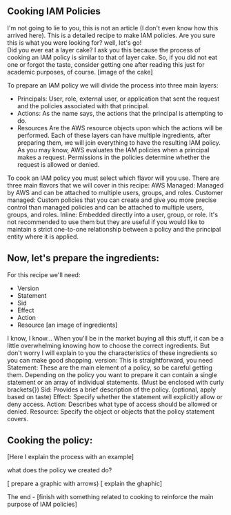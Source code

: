 ## Cooking IAM Policies  
I'm not going to lie to you, this is not an article (I don't even know how this arrived here). This is a detailed recipe to make IAM policies. 
Are you sure this is what you were looking for? well, let's go!  
Did you ever eat a layer cake? I ask you this because the process of cooking an IAM policy is similar to that of layer cake. So, if you did not eat one or forgot the taste, consider getting one after reading this just for academic purposes, of course.
[image of the cake]  

To prepare an IAM policy we will divide the process into three main layers:  
- Principals: User, role, external user, or application that sent the request and the policies associated with that principal.
- Actions: As the name says, the actions that the principal is attempting to do.
- Resources Are the AWS resource objects upon which the actions will be performed.
Each of these layers can have multiple ingredients, after preparing them, we will join everything to have the resulting IAM policy. 
As you may know, AWS evaluates the IAM policies when a principal makes a request. Permissions in the policies determine whether the request is allowed or denied.

To cook an IAM policy you must select which flavor will you use. There are three main flavors that we will cover in this recipe: 
AWS Managed: Managed by AWS and can be attached to multiple users, groups, and roles.
Customer managed: Custom policies that you can create and give you more precise control than managed policies and can be attached to multiple users, groups, and roles.
Inline: Embedded directly into a user, group, or role. It's not recommended to use them but they are useful if you would like to maintain s strict one-to-one relationship between a policy and the principal entity where it is applied. 

## Now, let's prepare the ingredients:
For this recipe we'll need:
- Version
- Statement
- Sid
- Effect
- Action
- Resource
[an image of ingredients]

I know, I know... When you'll be in the market buying all this stuff, it can be a little overwhelming knowing how to choose the correct ingredients. But don't worry I will explain to you the characteristics of these ingredients so you can make good shopping.
version: This is straightforward, you need 
Statement: These are the main element of a policy, so be careful getting them. Depending on the policy you want to prepare it can contain a single statement or an array of individual statements. (Must be enclosed with curly brackets{})
Sid: Provides a brief description of the policy. (optional, apply based on taste)
Effect: Specify whether the statement will explicitly allow or deny access.
Action: Describes what type of access should be allowed or denied.
Resource: Specify the object or objects that the policy statement covers.

## Cooking the policy:

[Here I explain the process with an example]


what does the policy we created do?

[ prepare a graphic with arrows)
[ explain the ghaphic]

The end - [finish with something related to cooking to reinforce the main purpose of IAM policies]

